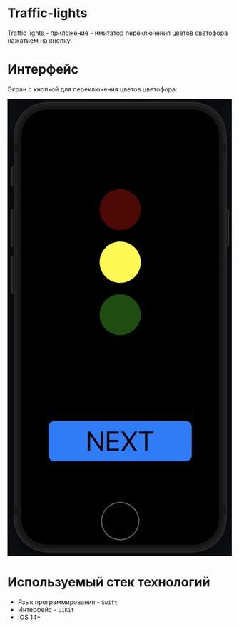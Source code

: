 # Traffic-lights

Traffic lights - приложение - имитатор переключения цветов светофора нажатием на кнопку.

# Интерфейс
Экран с кнопкой для переключения цветов цветофора:

![product-screenshot](Image/MainView.png)

# Используемый стек технологий
- Язык программирования - `Swift`
- Интерфейс - `UIKit`
- iOS 14+
